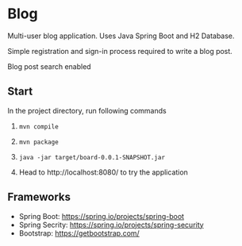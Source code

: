 # Blog

Multi-user blog application. Uses Java Spring Boot and H2 Database. 

Simple registration and sign-in process required to write a blog post.

Blog post search enabled

## Start

In the project directory, run following commands

1. `mvn compile`

2. ```mvn package```

3. ```java -jar target/board-0.0.1-SNAPSHOT.jar```

4. Head to http://localhost:8080/ to try the application


## Frameworks
* Spring Boot: https://spring.io/projects/spring-boot
* Spring Secrity: https://spring.io/projects/spring-security
* Bootstrap: https://getbootstrap.com/
